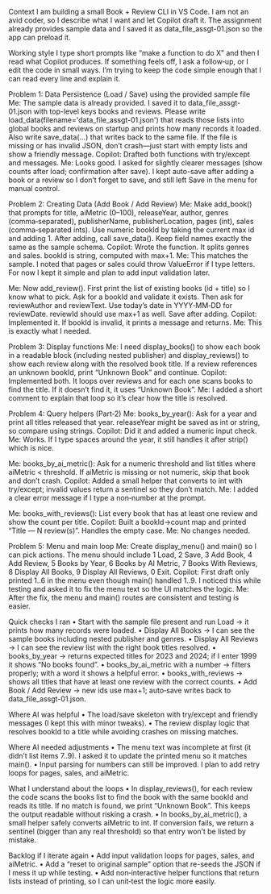 
Context
I am building a small Book + Review CLI in VS Code. I am not an avid coder, so I describe what I want and let Copilot draft it. The assignment already provides sample data and I saved it as data_file_assgt-01.json so the app can preload it.

Working style
I type short prompts like “make a function to do X” and then I read what Copilot produces. If something feels off, I ask a follow‑up, or I edit the code in small ways. I’m trying to keep the code simple enough that I can read every line and explain it.

Problem 1: Data Persistence (Load / Save) using the provided sample file
Me: The sample data is already provided. I saved it to data_file_assgt-01.json with top-level keys books and reviews. Please write load_data(filename='data_file_assgt-01.json') that reads those lists into global books and reviews on startup and prints how many records it loaded. Also write save_data(...) that writes back to the same file. If the file is missing or has invalid JSON, don’t crash—just start with empty lists and show a friendly message.
Copilot: Drafted both functions with try/except and messages.
Me: Looks good. I asked for slightly clearer messages (show counts after load; confirmation after save). I kept auto-save after adding a book or a review so I don’t forget to save, and still left Save in the menu for manual control.

Problem 2: Creating Data (Add Book / Add Review)
Me: Make add_book() that prompts for title, aiMetric (0–100), releaseYear, author, genres (comma‑separated), publisherName, publisherLocation, pages (int), sales (comma‑separated ints). Use numeric bookId by taking the current max id and adding 1. After adding, call save_data(). Keep field names exactly the same as the sample schema.
Copilot: Wrote the function. It splits genres and sales. bookId is string, computed with max+1.
Me: This matches the sample. I noted that pages or sales could throw ValueError if I type letters. For now I kept it simple and plan to add input validation later.

Me: Now add_review(). First print the list of existing books (id + title) so I know what to pick. Ask for a bookId and validate it exists. Then ask for reviewAuthor and reviewText. Use today’s date in YYYY‑MM‑DD for reviewDate. reviewId should use max+1 as well. Save after adding.
Copilot: Implemented it. If bookId is invalid, it prints a message and returns.
Me: This is exactly what I needed.

Problem 3: Display functions
Me: I need display_books() to show each book in a readable block (including nested publisher) and display_reviews() to show each review along with the resolved book title. If a review references an unknown bookId, print “Unknown Book” and continue.
Copilot: Implemented both. It loops over reviews and for each one scans books to find the title. If it doesn’t find it, it uses “Unknown Book”.
Me: I added a short comment to explain that loop so it’s clear how the title is resolved.

Problem 4: Query helpers (Part‑2)
Me: books_by_year(): Ask for a year and print all titles released that year. releaseYear might be saved as int or string, so compare using strings.
Copilot: Did it and added a numeric input check.
Me: Works. If I type spaces around the year, it still handles it after strip() which is nice.

Me: books_by_ai_metric(): Ask for a numeric threshold and list titles where aiMetric < threshold. If aiMetric is missing or not numeric, skip that book and don’t crash.
Copilot: Added a small helper that converts to int with try/except; invalid values return a sentinel so they don’t match.
Me: I added a clear error message if I type a non‑number at the prompt.

Me: books_with_reviews(): List every book that has at least one review and show the count per title.
Copilot: Built a bookId→count map and printed “Title — N review(s)”. Handles the empty case.
Me: No changes needed.

Problem 5: Menu and main loop
Me: Create display_menu() and main() so I can pick actions. The menu should include 1 Load, 2 Save, 3 Add Book, 4 Add Review, 5 Books by Year, 6 Books by AI Metric, 7 Books With Reviews, 8 Display All Books, 9 Display All Reviews, 0 Exit.
Copilot: First draft only printed 1..6 in the menu even though main() handled 1..9. I noticed this while testing and asked it to fix the menu text so the UI matches the logic.
Me: After the fix, the menu and main() routes are consistent and testing is easier.

Quick checks I ran
• Start with the sample file present and run Load → it prints how many records were loaded.
• Display All Books → I can see the sample books including nested publisher and genres.
• Display All Reviews → I can see the review list with the right book titles resolved.
• books_by_year → returns expected titles for 2023 and 2024; if I enter 1999 it shows “No books found”.
• books_by_ai_metric with a number → filters properly; with a word it shows a helpful error.
• books_with_reviews → shows all titles that have at least one review with the correct counts.
• Add Book / Add Review → new ids use max+1; auto‑save writes back to data_file_assgt-01.json.

Where AI was helpful
• The load/save skeleton with try/except and friendly messages (I kept this with minor tweaks).
• The review display logic that resolves bookId to a title while avoiding crashes on missing matches.

Where AI needed adjustments
• The menu text was incomplete at first (it didn’t list items 7..9). I asked it to update the printed menu so it matches main().
• Input parsing for numbers can still be improved. I plan to add retry loops for pages, sales, and aiMetric.

What I understand about the loops
• In display_reviews(), for each review the code scans the books list to find the book with the same bookId and reads its title. If no match is found, we print “Unknown Book”. This keeps the output readable without risking a crash.
• In books_by_ai_metric(), a small helper safely converts aiMetric to int. If conversion fails, we return a sentinel (bigger than any real threshold) so that entry won’t be listed by mistake.

Backlog if I iterate again
• Add input validation loops for pages, sales, and aiMetric.
• Add a “reset to original sample” option that re-seeds the JSON if I mess it up while testing.
• Add non‑interactive helper functions that return lists instead of printing, so I can unit‑test the logic more easily.
